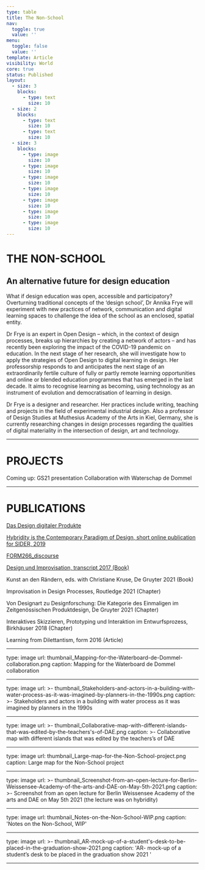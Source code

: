 ```yaml
---
type: table
title: The Non-School
nav:
  toggle: true
  value: ''
menu:
  toggle: false
  value: ''
template: Article
visibility: World
core: true
status: Published
layout:
  - size: 3
    blocks:
      - type: text
        size: 10
  - size: 2
    blocks:
      - type: text
        size: 10
      - type: text
        size: 10
  - size: 3
    blocks:
      - type: image
        size: 10
      - type: image
        size: 10
      - type: image
        size: 10
      - type: image
        size: 10
      - type: image
        size: 10
      - type: image
        size: 10
      - type: image
        size: 10
---
```


# THE NON-SCHOOL

## An alternative future for design education

What if design education was open, accessible and participatory? Overturning traditional concepts of the ‘design school’, Dr Annika Frye will experiment with new practices of network, communication and digital learning spaces to challenge the idea of the school as an enclosed, spatial entity.

Dr Frye is an expert in Open Design – which, in the context of design processes, breaks up hierarchies by creating a network of actors – and has recently been exploring the impact of the COVID-19 pandemic on education. In the next stage of her research, she will investigate how to apply the strategies of Open Design to digital learning in design. Her professorship responds to and anticipates the next stage of an extraordinarily fertile culture of fully or partly remote learning opportunities and online or blended education programmes that has emerged in the last decade. It aims to recognise learning as becoming, using technology as an instrument of evolution and democratisation of learning in design.

Dr Frye is a designer and researcher. Her practices include writing, teaching and projects in the field of experimental industrial design. Also a professor of Design Studies at Muthesius Academy of the Arts in Kiel, Germany, she is currently researching changes in design processes regarding the qualities of digital materiality in the intersection of design, art and technology.

---

# PROJECTS

Coming up: 
GS21 presentation 
Collaboration with Waterschap de Dommel

---

# PUBLICATIONS

[Das Design digitaler Produkte](https://designacademyeindhoven.sharepoint.com/:b:/s/MediaforWebsite/EbmrqugBBt9Asr1e0pNMNu8Ba-x37U2JPP0OsvXdmWRsKg?e=i8nk2d) 

[Hybridity is the Contemporary Paradigm of Design, short online publication for SIDER, 2019](https://designacademyeindhoven.sharepoint.com/:b:/s/MediaforWebsite/ETHU-gmMLuFIgvQRM0LozfMBDvQ-_trVsggVQE-BbNz2UQ?e=NFxJlm)

[FORM266_discourse](https://designacademyeindhoven.sharepoint.com/:b:/s/MediaforWebsite/EebRtASh5PhIjkdtl9bLRegBcCzQLXX7c7JCRCNuZHBLVQ?e=4z6iPL)

[Design und Improvisation, transcript 2017 (Book)](https://designacademyeindhoven.sharepoint.com/:b:/s/MediaforWebsite/EQSv80AWPMFHlx70qun9v8EBCbVe_-fqX4skV_CMJm5jlQ?e=btFGR3)

Kunst an den Rändern, eds. with Christiane Kruse, De Gruyter 2021 (Book)

Improvisation in Design Processes, Routledge 2021 (Chapter)

Von Designart zu Designforschung: Die Kategorie des Einmaligen im Zeitgenössischen Produktdesign, De Gruyter 2021 (Chapter)

Interaktives Skizzieren, Prototyping und Interaktion im Entwurfsprozess, Birkhäuser 2018 (Chapter)

Learning from Dilettantism, form 2016 (Article)

---

type: image
url: thumbnail_Mapping-for-the-Waterboard-de-Dommel-collaboration.png
caption: Mapping for the Waterboard de Dommel collaboration

---

type: image
url: >-
  thumbnail_Stakeholders-and-actors-in-a-building-with-water-process-as-it-was-imagined-by-planners-in-the-1990s.png
caption: >-
  Stakeholders and actors in a building with water process as it was imagined by
  planners in the 1990s

---

type: image
url: >-
  thumbnail_Collaborative-map-with-different-islands-that-was-edited-by-the-teachers's-of-DAE.png
caption: >-
  Collaborative map with different islands that was edited by the teachers’s of
  DAE

---

type: image
url: thumbnail_Large-map-for-the-Non-School-project.png
caption: Large map for the Non-School project

---

type: image
url: >-
  thumbnail_Screenshot-from-an-open-lecture-for-Berlin-Weissensee-Academy-of-the-arts-and-DAE-on-May-5th-2021.png
caption: >-
  Screenshot from an open lecture for Berlin Weissensee Academy of the arts and
  DAE on May 5th 2021 (the lecture was on hybridity)

---

type: image
url: thumbnail_Notes-on-the-Non-School-WIP.png
caption: 'Notes on the Non-School, WIP'

---

type: image
url: >-
  thumbnail_AR-mock-up-of-a-student's-desk-to-be-placed-in-the-graduation-show-2021.png
caption: 'AR- mock-up of a student’s desk to be placed in the graduation show 2021 '

---
